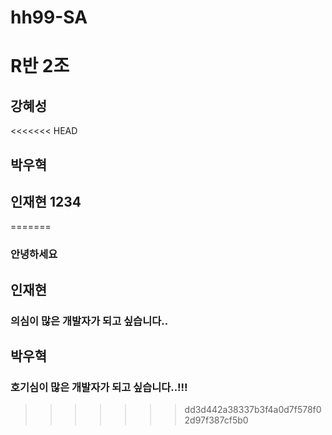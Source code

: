 # hh99-SA

# R반 2조
## 강혜성
<<<<<<< HEAD
## 박우혁
## 인재현 1234
=======
### 안녕하세요

## 인재현
### 의심이 많은 개발자가 되고 싶습니다..

## 박우혁
### 호기심이 많은 개발자가 되고 싶습니다..!!! 
>>>>>>> dd3d442a38337b3f4a0d7f578f02d97f387cf5b0
